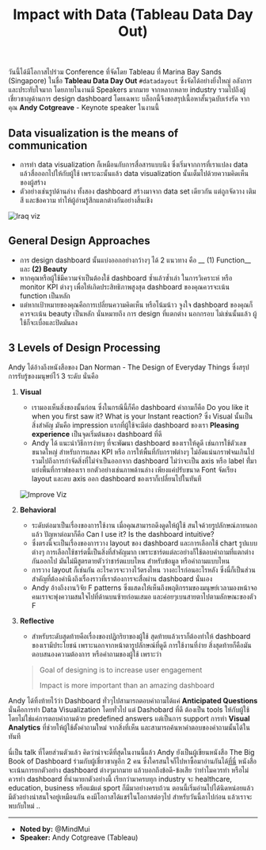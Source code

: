 ﻿---
layout: post
title: Impact with Data (Tableau Data Day Out)
---

วันนี้ได้มีโอกาสไปร่วม Conference ที่จัดโดย Tableau ที่ Marina Bay Sands (Singapore) ในชื่อ __Tableau Data Day Out__ `#datadayout`  ซึ่งจัดได้อย่างยิ่งใหญ่ อลังการ และประทับใจมาก โดยภายในงานมี Speakers มากมาย จากหลากหลาย industry รวมไปถึงผู้เชี่ยวชาญด้านการ design dashboard โดยเฉพาะ 
บล็อกนี้จึงขอสรุปเนื้อหาสั้นๆฉบับเร่งรัด จากคุณ __Andy Cotgreave__ - Keynote speaker ในงานนี้


Data visualization is the means of communication
------
- การทำ data visualization ก็เหมือนกับการสื่อสารแบบนึง ซึ่งเริ่มจากการที่เราแปลง data แล้วสื่อออกไปให้กับผู้ใช้ เพราะฉะนั้นแล้ว data visualization นั้นเต็มไปด้วยความคิดเห็นของผู้สร้าง
- ตัวอย่างเช่นรูปด้านล่าง ทั้งสอง dashboard สร้างมาจาก data set เดียวกัน แต่ถูกจัดวาง เติมสี และข้อความ ทำให้ผู้อ่านรู้สึกแตกต่างกันอย่างสิ้นเชิง

![Iraq viz](http://mind.in.th/blog/images/tableau1.jpg)


General Design Approaches
-----------------
- การ design dashboard นั้นแบ่งออกอย่างกว้างๆ ได้ 2 แนวทาง คือ __ (1) Function__ และ __(2) Beauty__
- หากคุณหรือผู้ใช้มีความจำเป็นต้องใช้ dashboard ซ้ำแล้วซ้ำเล่า ในการวิเคราะห์ หรือ monitor KPI ต่างๆ เพื่อให้เกิดประสิทธิภาพสูงสุด dashboard ของคุณควรจะเน้น function เป็นหลัก
- แต่หากเป้าหมายของคุณคือการเปลี่ยนความคิดเห็น หรือโน้มน้าว จูงใจ dashboard ของคุณก็ควรจะเน้น beauty เป็นหลัก นั่นหมายถึง การ design ที่แตกต่าง นอกกรอบ ไม่เช่นนั้นแล้ว ผู้ใช้ก็จะเบื่อและปิดมันลง

3 Levels of Design Processing 
-----------------
Andy ได้อ้างถึงหนังสือของ Dan Norman - The Design of Everyday Things ซึ่งสรุปการรับรู้ของมนุษย์ไว้ 3 ระดับ นั่นคือ

1. __Visual__ 
	- เรามองเห็นสิ่งของนั้นก่อน ซึ่งในกรณีนี้ก็คือ dashboard คำถามก็คือ Do you like it when you first saw it? What is your Instant reaction? ซึ่ง Visual นั้นเป็นสิ่งสำคัญ มันคือ impression แรกที่ผู้ใช้จะมีต่อ dashboard ของเรา __Pleasing experience__ เป็นจุดเริ่มต้นของ dashboard ที่ดี 
	- Andy ได้ แนะนำวิธีการง่ายๆ ที่จะพัฒนา dashboard ของเราให้ดูดี เช่นการใช้ตัวเลขขนาดใหญ่ สำหรับการแสดง KPI หรือ การให้พื้นที่กับกราฟต่างๆ ไม่อัดแน่นกราฟจนเกินไป รวมไปถึงการกำจัดสิ่งที่ไม่จำเป็นออกจาก dashboard ไม่ว่าจะเป็น axis หรือ label ที่่มาแย่งพื้นที่กราฟของเรา ยกตัวอย่างเช่นภาพด้านล่าง เพียงแค่ปรับขนาด Font จัดเรียง layout และลบ axis ออก dashboard ของเราก็เปลี่ยนไปในทันที 

	![Improve Viz](http://mind.in.th/blog/images/tableau2.jpg)


2. __Behavioral__
	- ระดับต่อมาเป็นเรื่องของการใช้งาน เมื่อคุณสามารถดึงดูดให้ผู้ใช้ สนใจด้วยรูปลักษณ์ภายนอกแล้ว ปัญหาต่อมาก็คือ Can I use it? Is the dashboard intuitive?
	- ซึ่งตรงนี้จะเป็นเรื่องของการวาง layout ของ dashboard และการเลือกใช้ chart รูปแบบต่างๆ การเลือกใช้ชาร์ตนี้เป็นสิ่งที่สำคัญมาก เพราะชาร์ตแต่ละอย่างก็ใช้ตอบคำถามที่แตกต่างกันออกไป มันไม่มีสูตรตายตัวว่าชาร์ตแบบไหน สำหรับข้อมูล หรือคำถามแบบไหน
	- การวาง layout ก็เช่นกัน อะไรควรจะวางไว้ตรงไหน วางอะไรก่อนอะไรหลัง ซึ่งนี่ก็เป็นส่วนสำคัญที่ต้องคำนึงถึงเรื่องราวที่เราต้องการจะสื่อผ่าน dashboard นั่นเอง
	- Andy อ้างถึงงานวิจัย F patterns ซึ่งแสดงให้เห็นถึงพฤติกรรมของมนุษย์เวลามองหน้าจอ คนเราจะพุ่งความสนใจไปที่ด้านบนซ้ายก่อนเสมอ และค่อยๆเบนสายตาไปตามลักษณะของตัว F


3. __Reflective__ 
	- สำหรับระดับสุดท้ายคือเรื่องของปฏิกริยาของผู้ใช้ สุดท้ายแล้วเราก็ต้องทำให้ dashboard ของเรามีประโยชน์ เพราะนอกจากหน้าตารูปลักษณ์ที่ดูดี การใช้งานที่ง่าย สิ่งสุดท้ายก็คือมันตอบสนองความต้องการ หรือคำถามของผู้ใช้ เพราะว่า
	> Goal of designing is to increase user engagement
	> 
	> Impact is more important than an amazing dashboard

Andy ได้ทิ้งท้ายไว้ว่า Dashboard ทั่วๆไปสามารถตอบคำถามได้แค่ __Anticipated Questions__ นั่นคือการทำ Data Visualization โดยทั่วไป แต่ Dashobard ที่ดี ต้องเป็น tools ให้กับผู้ใช้ โดยไม่ใช่แค่การตอบคำถามด้วย predefined answers แต่เป็นการ support การทำ __Visual Analytics__ ที่ช่วยให้ผู้ใช้ตั้งคำถามใหม่ จากสิ่งที่เห็น และสามารถค้นหาคำตอบของคำถามนั้นได้ในทันที

นี่เป็น talk ที่โดยส่วนตัวแล้ว คิดว่าน่าจะดีที่สุดในงานนี้แล้ว Andy ยังเป็นผู้เขียนหนังสือ The Big Book of Dashboard ร่วมกับผู้เชี่ยวชาญอีก 2 คน ซึ่งใครสนใจก็ไปหาซื้อมาอ่านกันได้[ที่นี่](http://www.bigbookofdashboards.com) หนังสือจะเน้นการยกตัวอย่าง dashboard ต่างๆมากมาย แล้วบอกถึงข้อดี-ข้อเสีย ว่าทำไมควรทำ หรือไม่ควรทำ dashboard ที่นำมายกตัวอย่างนี้ เรียกว่ามาครบทุก industry จะ healthcare, education, business หรือแม้แต่ sport ก็มีมาอย่างครบถ้วน ตอนนี้เริ่มอ่านไปได้นิดหน่อยแล้ว มีตัวอย่างน่าสนใจอยู่เหมือนกัน คงมีโอกาสได้แชร์ในโอกาสต่อๆไป สำหรับวันนี้ลาไปก่อน แล้วเราจะพบกับใหม่ ..


----
* __Noted by:__ @MindMui
* __Speaker:__  Andy Cotgreave (Tableau)
